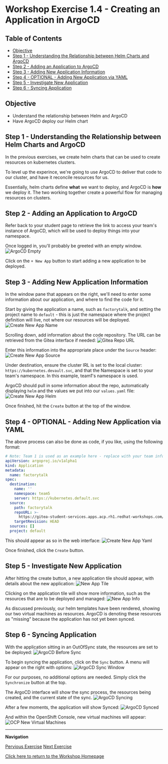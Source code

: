 # Workshop Exercise 1.4 - Creating an Application in ArgoCD

## Table of Contents

* [Objective](#objective)
* [Step 1 - Understanding the Relationship between Helm Charts and ArgoCD](#step-1---understanding-the-relationship-between-helm-charts-and-argocd)
* [Step 2 - Adding an Application to ArgoCD](#step-2---adding-an-application-to-argocd)
* [Step 3 - Adding New Application Information](#step-3---adding-new-application-information)
* [Step 4 - OPTIONAL - Adding New Application via YAML](#step-4---optional---adding-new-application-via-yaml)
* [Step 5 - Investigate New Application](#step-5---investigate-new-application)
* [Step 6 - Syncing Application](#step-6---syncing-application)

## Objective

* Understand the relationship between Helm and ArgoCD
* Have ArgoCD deploy our Helm chart

## Step 1 - Understanding the Relationship between Helm Charts and ArgoCD
In the previous exercises, we create helm charts that can be used to create resources on kubernetes clusters. 

To level up the experince, we're going to use ArgoCD to deliver that code to our cluster, and have it reconcile resources for us.

Essentially, helm charts define **what** we want to deploy, and ArgoCD is **how** we deploy it. The two working together create a powerful flow for managing resources on clusters.

## Step 2 - Adding an Application to ArgoCD
Refer back to your student page to retrieve the link to access your team's instance of ArgoCD, which will be used to deploy things into your namespace.

Once logged in, you'll probably be greeted with an empty window.
![ArgoCD Empty](../.images/argocd-empty.png)

Click on the `+ New App` button to start adding a new application to be deployed.

## Step 3 - Adding New Application Information
In the window pane that appears on the right, we'll need to enter some information about our application, and where to find the code for it.

Start by giving the application a name, such as `factorytalk`, and setting the project name to `default` - this is just the namespace where the project definition will live, not where our resources will be deployed.
![Create New App Name](../.images/create-new-app-name.png)

Scrolling down, add information about the code repository. The URL can be retrieved from the Gitea interface if needed:
![Gitea Repo URL](../.images/gitea-repo-url.png)

Enter this information into the appropriate place under the `Source` header:
![Create New App Source](../.images/create-new-app-source.png)

Under destination, ensure the cluster IRL is set to the local cluster: `https://kubernetes.devault.svc`, and that the Namespace is set to your team's namespace. In this example, team1's namespace is used.

ArgoCD should pull in some information about the repo, automatically displaying `helm` and the values we put into our `values.yaml` file:
![Create New App Helm](../.images/create-new-app-helm-info.png)

Once finished, hit the `Create` button at the top of the window.

## Step 4 - OPTIONAL - Adding New Application via YAML
The above process can also be done as code, if you like, using the following format:
```yaml
# Note: Team 1 is used as an example here - replace with your team information
apiVersion: argoproj.io/v1alpha1
kind: Application
metadata:
  name: factorytalk
spec:
  destination:
    name: ''
    namespace: team5
    server: https://kubernetes.default.svc
  source:
    path: factorytalk
    repoURL: >-
      https://gitea-student-services.apps.acp.rh1.redhat-workshops.com/rh1/team5-code.git
    targetRevision: HEAD
  sources: []
  project: default
```

This should appear as so in the web interface:
![Create New App Yaml](../.images/create-new-app-yaml.png)

Once finished, click the `Create` button.

## Step 5 - Investigate New Application
After hitting the create button, a new application tile should appear, with details about the new application:
![New App Tile](../.images/new-app-tile.png)

Clicking on the application tile will show more information, such as the resources that are to be deployed and managed:
![New App Info](../.images/new-app-info.png)

As discussed previously, our helm templates have been rendered, showing our two virtual machines as resources. ArgoCD is denoting these resources as "missing" because the application has not yet been synced.

## Step 6 - Syncing Application
With the application sitting in an OutOfSync state, the resources are set to be deployed:
![ArgoCD Before Sync](../.images/argocd-before-sync.png)

To begin syncing the application, click on the `Sync` button. A menu will appear on the right with options:
![ArgoCD Sync Window](../.images/argocd-sync-window.png)

For our purposes, no additional options are needed. Simply click the `Synchronize` button at the top.

The ArgoCD interface will show the sync process, the resources being created, and the current state of the sync.
![ArgoCD Syncing](../.images/argocd-syncing.png)

After a few moments, the application will show Synced:
![ArgoCD Synced](../.images/argocd-synced.png)

And within the OpenShift Console, new virtual machines will appear:
![OCP New Virtual Machines](../.images/ocp-new-virtual-machines.png)

---
**Navigation**

[Pervious Exercise](../1.3-adding-services-for-connectivity/)  [Next Exercise](../2.1-ft-automation/)

[Click here to return to the Workshop Homepage](../../README.md)
